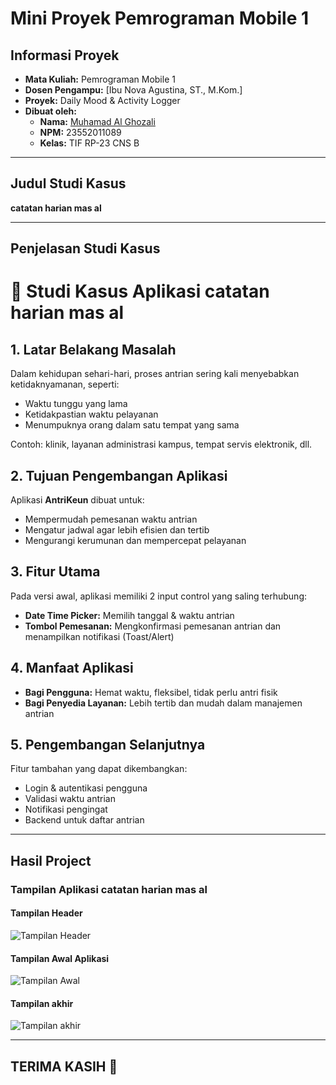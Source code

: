 # Mini Proyek Pemrograman Mobile 1

## Informasi Proyek

- **Mata Kuliah:** Pemrograman Mobile 1  
- **Dosen Pengampu:** [Ibu Nova Agustina, ST., M.Kom.]  
- **Proyek:** Daily Mood & Activity Logger  
- **Dibuat oleh:**  
  - **Nama:** [Muhamad Al Ghozali](https://github.com/MasAlGhozali)  
  - **NPM:** 23552011089
  - **Kelas:** TIF RP-23 CNS B 

---

## Judul Studi Kasus

**catatan harian mas al**  

---

## Penjelasan Studi Kasus

<h1>📌 Studi Kasus Aplikasi catatan harian mas al</h1>

  <div class="section">
    <h2>1. Latar Belakang Masalah</h2>
    <p>
      Dalam kehidupan sehari-hari, proses antrian sering kali menyebabkan ketidaknyamanan, seperti:
    </p>
    <ul>
      <li>Waktu tunggu yang lama</li>
      <li>Ketidakpastian waktu pelayanan</li>
      <li>Menumpuknya orang dalam satu tempat yang sama</li>
    </ul>
    <p>Contoh: klinik, layanan administrasi kampus, tempat servis elektronik, dll.</p>
  </div>

  <div class="section">
    <h2>2. Tujuan Pengembangan Aplikasi</h2>
    <p>Aplikasi <strong>AntriKeun</strong> dibuat untuk:</p>
    <ul>
      <li>Mempermudah pemesanan waktu antrian</li>
      <li>Mengatur jadwal agar lebih efisien dan tertib</li>
      <li>Mengurangi kerumunan dan mempercepat pelayanan</li>
    </ul>
  </div>

  <div class="section">
    <h2>3. Fitur Utama</h2>
    <p>Pada versi awal, aplikasi memiliki 2 input control yang saling terhubung:</p>
    <ul>
      <li><strong>Date Time Picker:</strong> Memilih tanggal & waktu antrian</li>
      <li><strong>Tombol Pemesanan:</strong> Mengkonfirmasi pemesanan antrian dan menampilkan notifikasi (Toast/Alert)</li>
    </ul>
  </div>

  <div class="section">
    <h2>4. Manfaat Aplikasi</h2>
    <ul>
      <li><strong>Bagi Pengguna:</strong> Hemat waktu, fleksibel, tidak perlu antri fisik</li>
      <li><strong>Bagi Penyedia Layanan:</strong> Lebih tertib dan mudah dalam manajemen antrian</li>
    </ul>
  </div>

  <div class="section">
    <h2>5. Pengembangan Selanjutnya</h2>
    <p>Fitur tambahan yang dapat dikembangkan:</p>
    <ul>
      <li>Login & autentikasi pengguna</li>
      <li>Validasi waktu antrian</li>
      <li>Notifikasi pengingat</li>
      <li>Backend untuk daftar antrian</li>
    </ul>
  </div>

---

## Hasil Project

### Tampilan Aplikasi catatan harian mas al

#### Tampilan Header
![Tampilan Header](https://github.com/MasAlGozali/Tugas-pemrograman-mobile-1/blob/main/image.png)

#### Tampilan Awal Aplikasi
![Tampilan Awal](https://github.com/MasAlGozali/Tugas-pemrograman-mobile-1/blob/main/90a7b10f-efed-4edd-9c1f-5e3ff79097ec.jpg)
#### Tampilan akhir
![Tampilan akhir](https://github.com/MasAlGozali/Tugas-pemrograman-mobile-1/blob/main/e19ac11c-2b36-4ee8-9022-ae3dff475b86.jpg)


---

## TERIMA KASIH 🙏
